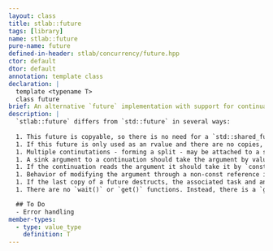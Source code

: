 ```yaml
---
layout: class
title: stlab::future
tags: [library]
name: stlab::future
pure-name: future
defined-in-header: stlab/concurrency/future.hpp
ctor: default
dtor: default
annotation: template class
declaration: |
  template <typename T>
  class future
brief: An alternative `future` implementation with support for continuations, splits, and joins
description: |
  `stlab::future` differs from `std::future` in several ways:
  
  1. This future is copyable, so there is no need for a `std::shared_future`.
  1. If this future is only used as an rvalue and there are no copies, then the value (either returned by `get_try` or through a continuation) will be moved. 
  1. Multiple continutations - forming a split - may be attached to a single future with `then()`. `then()` is declared `const` since it does not mutate the result object of the future. The continuation is called with the value type, not the future. 
  1. A sink argument to a continuation should take the argument by value and move the object as needed. 
  1. If the continuation reads the argument it should take it by `const&`. 
  1. Behavior of modifying the argument through a non-const reference is undefined (may be a compilation error). 
  1. If the last copy of a future destructs, the associated task and any held futures for the task arguments are released and the associated packaged_task will become a no-op if called. 
  1. There are no `wait()` or `get()` functions. Instead, there is a `get_try()` which returns an `optional<T>` (or if `T` is `void`, the result is a `bool` with `true` indicating the associated task has executed.

  ## To Do
  - Error handling
member-types:
  - type: value_type
    definition: T
---
```


